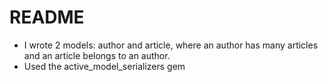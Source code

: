 # README

* I wrote 2 models: author and article, where an author has many articles and an article belongs to an author.
* Used the active_model_serializers gem
